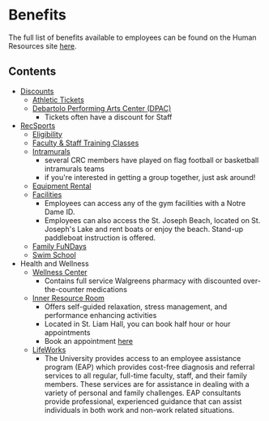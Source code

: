 # Benefits

The full list of benefits available to employees can be found on the Human Resources site [here](http://hr.nd.edu/benefits/).

## Contents
* [Discounts](http://hr.nd.edu/benefits/discounts/)
    * [Athletic Tickets](http://hr.nd.edu/nd-faculty-staff/forms-policies/varsity-athletic-tickets/)
    * [Debartolo Performing Arts Center (DPAC)](http://performingarts.nd.edu/)
        * Tickets often have a discount for Staff
* [RecSports]()
    * [Eligibility](http://recsports.nd.edu/about-recsports/eligibility/)
    * [Faculty & Staff Training Classes](http://recsports.nd.edu/classes/f-a-s-t-faculty-staff-training/)
    * [Intramurals](http://recsports.nd.edu/intramural-sports/)
        * several CRC members have played on flag football or basketball intramurals teams
        * if you're interested in getting a group together, just ask around!
    * [Equipment Rental](http://recsports.nd.edu/outdoor-adventures/)
    * [Facilities](http://recsports.nd.edu/facilities/)
        * Employees can access any of the gym facilities with a Notre Dame ID.
        * Employees can also access the St. Joseph Beach, located on St. Joseph's Lake and rent boats or enjoy the beach. Stand-up paddleboat instruction is offered.
    * [Family FuNDays](http://recsports.nd.edu/familyfundays/)
    * [Swim School](http://recsports.nd.edu/notre-dame-swim-school/)
* Health and Wellness
    * [Wellness Center](http://hr.nd.edu/benefits/ndwc/)
        * Contains full service Walgreens pharmacy with discounted over-the-counter medications
    * [Inner Resource Room](http://ucc.nd.edu/outreach-and-consultation/inner-resources-room/)
         * Offers self-guided relaxation, stress management, and performance enhancing activities
         * Located in St. Liam Hall, you can book half hour or hour appointments
         * Book an appointment [here](https://ndinnerresourcesroom.setmore.com/)
    * [LifeWorks](http://hr.nd.edu/nd-faculty-staff/forms-policies/employee-assistance-program-eap/)
        * The University provides access to an employee assistance program (EAP) which provides cost-free diagnosis and referral services to all regular, full-time faculty, staff, and their family members. These services are for assistance in dealing with a variety of personal and family challenges. EAP consultants provide professional, experienced guidance that can assist individuals in both work and non-work related situations. 